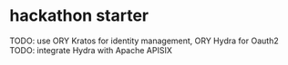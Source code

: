 # hackathon starter

TODO: use ORY Kratos for identity management, ORY Hydra for Oauth2
TODO: integrate Hydra with Apache APISIX
